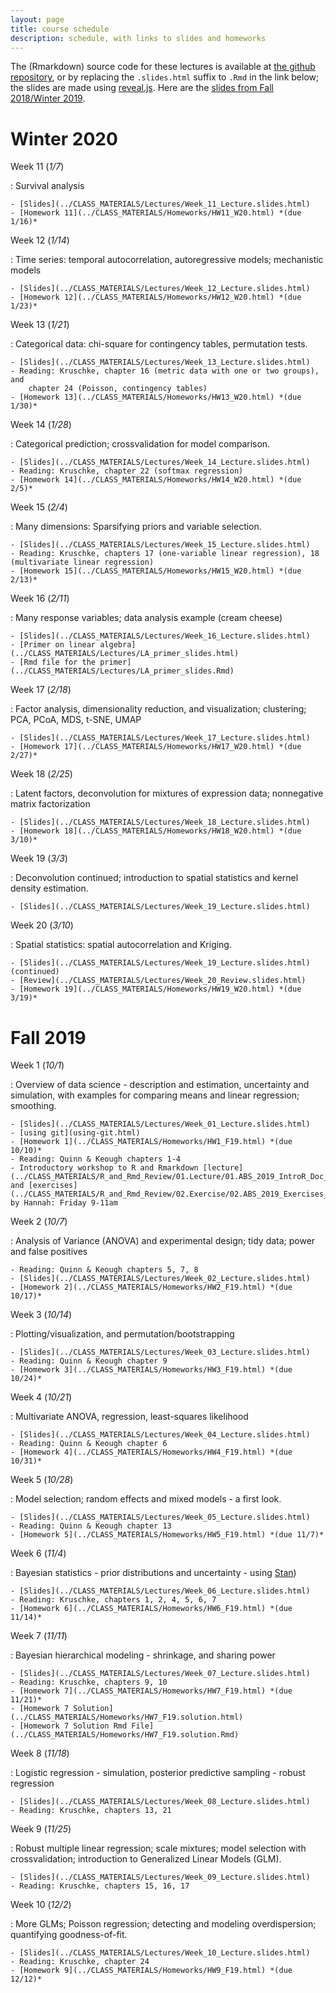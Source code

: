 ```yaml
---
layout: page
title: course schedule
description: schedule, with links to slides and homeworks
---
```


The (Rmarkdown) source code for these lectures is available at [the github repository](https://github.com/UO-Biostats/UO_ABS),
or by replacing the `.slides.html` suffix to `.Rmd` in the link below;
the slides are made using [reveal.js](https://github.com/hakimel/reveal.js/).
Here are the [slides from Fall 2018/Winter 2019](2018_schedule.html).

# Winter 2020

Week 11 (*1/7*)

: Survival analysis

    - [Slides](../CLASS_MATERIALS/Lectures/Week_11_Lecture.slides.html)
    - [Homework 11](../CLASS_MATERIALS/Homeworks/HW11_W20.html) *(due 1/16)*

Week 12 (*1/14*)

: Time series: temporal autocorrelation, autoregressive models; mechanistic models

    - [Slides](../CLASS_MATERIALS/Lectures/Week_12_Lecture.slides.html)
    - [Homework 12](../CLASS_MATERIALS/Homeworks/HW12_W20.html) *(due 1/23)*


Week 13 (*1/21*)

: Categorical data: chi-square for contingency tables, permutation tests.

    - [Slides](../CLASS_MATERIALS/Lectures/Week_13_Lecture.slides.html)
    - Reading: Kruschke, chapter 16 (metric data with one or two groups), and
        chapter 24 (Poisson, contingency tables)
    - [Homework 13](../CLASS_MATERIALS/Homeworks/HW13_W20.html) *(due 1/30)*

Week 14 (*1/28*)

: Categorical prediction; crossvalidation for model comparison.

    - [Slides](../CLASS_MATERIALS/Lectures/Week_14_Lecture.slides.html)
    - Reading: Kruschke, chapter 22 (softmax regression)
    - [Homework 14](../CLASS_MATERIALS/Homeworks/HW14_W20.html) *(due 2/5)*

Week 15 (*2/4*)

: Many dimensions: Sparsifying priors and variable selection.

    - [Slides](../CLASS_MATERIALS/Lectures/Week_15_Lecture.slides.html)
    - Reading: Kruschke, chapters 17 (one-variable linear regression), 18 (multivariate linear regression)
    - [Homework 15](../CLASS_MATERIALS/Homeworks/HW15_W20.html) *(due 2/13)*

Week 16 (*2/11*)

: Many response variables; data analysis example (cream cheese)

    - [Slides](../CLASS_MATERIALS/Lectures/Week_16_Lecture.slides.html)
    - [Primer on linear algebra](../CLASS_MATERIALS/Lectures/LA_primer_slides.html)
    - [Rmd file for the primer](../CLASS_MATERIALS/Lectures/LA_primer_slides.Rmd)

Week 17 (*2/18*)

: Factor analysis, dimensionality reduction, and visualization; clustering; PCA, PCoA, MDS, t-SNE, UMAP

    - [Slides](../CLASS_MATERIALS/Lectures/Week_17_Lecture.slides.html)
    - [Homework 17](../CLASS_MATERIALS/Homeworks/HW17_W20.html) *(due 2/27)*

Week 18 (*2/25*)

: Latent factors, deconvolution for mixtures of expression data; nonnegative matrix factorization

    - [Slides](../CLASS_MATERIALS/Lectures/Week_18_Lecture.slides.html)
    - [Homework 18](../CLASS_MATERIALS/Homeworks/HW18_W20.html) *(due 3/10)*

Week 19 (*3/3*)

: Deconvolution continued; introduction to spatial statistics and kernel density estimation.

    - [Slides](../CLASS_MATERIALS/Lectures/Week_19_Lecture.slides.html)

Week 20 (*3/10*)

: Spatial statistics: spatial autocorrelation and Kriging.

    - [Slides](../CLASS_MATERIALS/Lectures/Week_19_Lecture.slides.html) (continued)
    - [Review](../CLASS_MATERIALS/Lectures/Week_20_Review.slides.html)
    - [Homework 19](../CLASS_MATERIALS/Homeworks/HW19_W20.html) *(due 3/19)*

# Fall 2019

Week 1 (*10/1*)

: Overview of data science - description and estimation, uncertainty and simulation,
    with examples for comparing means and linear regression; smoothing.

    - [Slides](../CLASS_MATERIALS/Lectures/Week_01_Lecture.slides.html)
    - [using git](using-git.html)
    - [Homework 1](../CLASS_MATERIALS/Homeworks/HW1_F19.html) *(due 10/10)*
    - Reading: Quinn & Keough chapters 1-4
    - Introductory workshop to R and Rmarkdown [lecture](../CLASS_MATERIALS/R_and_Rmd_Review/01.Lecture/01.ABS_2019_IntroR_Doc_Lecture.html) and [exercises](../CLASS_MATERIALS/R_and_Rmd_Review/02.Exercise/02.ABS_2019_Exercises_for_R_Review.html), by Hannah: Friday 9-11am

Week 2 (*10/7*)

: Analysis of Variance (ANOVA) and experimental design; tidy data; power and false positives

    - Reading: Quinn & Keough chapters 5, 7, 8
    - [Slides](../CLASS_MATERIALS/Lectures/Week_02_Lecture.slides.html)
    - [Homework 2](../CLASS_MATERIALS/Homeworks/HW2_F19.html) *(due 10/17)*

Week 3 (*10/14*)

: Plotting/visualization, and permutation/bootstrapping

    - [Slides](../CLASS_MATERIALS/Lectures/Week_03_Lecture.slides.html)
    - Reading: Quinn & Keough chapter 9
    - [Homework 3](../CLASS_MATERIALS/Homeworks/HW3_F19.html) *(due 10/24)*

Week 4 (*10/21*)

: Multivariate ANOVA, regression, least-squares likelihood

    - [Slides](../CLASS_MATERIALS/Lectures/Week_04_Lecture.slides.html)
    - Reading: Quinn & Keough chapter 6
    - [Homework 4](../CLASS_MATERIALS/Homeworks/HW4_F19.html) *(due 10/31)*

Week 5 (*10/28*)

: Model selection; random effects and mixed models - a first look.

    - [Slides](../CLASS_MATERIALS/Lectures/Week_05_Lecture.slides.html)
    - Reading: Quinn & Keough chapter 13
    - [Homework 5](../CLASS_MATERIALS/Homeworks/HW5_F19.html) *(due 11/7)*

Week 6 (*11/4*)

: Bayesian statistics - prior distributions and uncertainty - using [Stan](https://mc-stan.org))

    - [Slides](../CLASS_MATERIALS/Lectures/Week_06_Lecture.slides.html)
    - Reading: Kruschke, chapters 1, 2, 4, 5, 6, 7
    - [Homework 6](../CLASS_MATERIALS/Homeworks/HW6_F19.html) *(due 11/14)*

Week 7 (*11/11*)

: Bayesian hierarchical modeling - shrinkage, and sharing power

    - [Slides](../CLASS_MATERIALS/Lectures/Week_07_Lecture.slides.html)
    - Reading: Kruschke, chapters 9, 10
    - [Homework 7](../CLASS_MATERIALS/Homeworks/HW7_F19.html) *(due 11/21)*
    - [Homework 7 Solution](../CLASS_MATERIALS/Homeworks/HW7_F19.solution.html)
    - [Homework 7 Solution Rmd File](../CLASS_MATERIALS/Homeworks/HW7_F19.solution.Rmd)

Week 8 (*11/18*)

: Logistic regression - simulation, posterior predictive sampling - robust regression

    - [Slides](../CLASS_MATERIALS/Lectures/Week_08_Lecture.slides.html)
    - Reading: Kruschke, chapters 13, 21

Week 9 (*11/25*)

: Robust multiple linear regression; scale mixtures; model selection with crossvalidation; introduction to Generalized Linear Models (GLM).

    - [Slides](../CLASS_MATERIALS/Lectures/Week_09_Lecture.slides.html)
    - Reading: Kruschke, chapters 15, 16, 17

Week 10 (*12/2*)

: More GLMs; Poisson regression; detecting and modeling overdispersion; quantifying goodness-of-fit.

    - [Slides](../CLASS_MATERIALS/Lectures/Week_10_Lecture.slides.html)
    - Reading: Kruschke, chapter 24
    - [Homework 9](../CLASS_MATERIALS/Homeworks/HW9_F19.html) *(due 12/12)*

